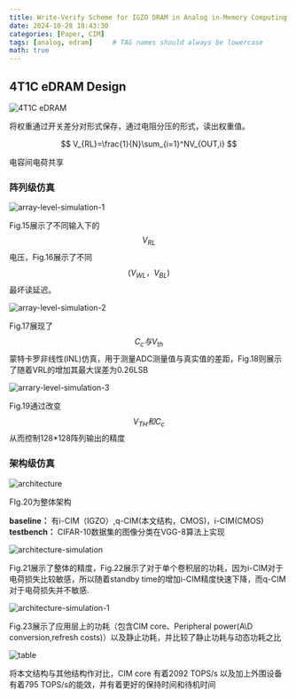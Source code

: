```yaml
---
title: Write-Verify Scheme for IGZO DRAM in Analog in-Memory Computing 
date: 2024-10-28 18:43:30 
categories: [Paper, CIM]
tags: [analog, edram]     # TAG names should always be lowercase
math: true
--- 
```


## 4T1C eDRAM Design

 
![4T1C eDRAM](../assets/img/paper/Low-Power%20and%20Scalable%20Retention-Enhanced%20IGZO%20%20TFT%20eDRAM-Based%20Charge-Domain%20Computing/图1.png "4T1C eDRAM")

将权重通过开关差分对形式保存，通过电阻分压的形式，读出权重值。 

$$
    V_{RL}=\frac{1}{N}\sum_{i=1}^NV_{OUT,i}
$$

电容间电荷共享

### 阵列级仿真 

![array-level-simulation-1](../assets/img/paper/Low-Power%20and%20Scalable%20Retention-Enhanced%20IGZO%20%20TFT%20eDRAM-Based%20Charge-Domain%20Computing/图2.png)

Fig.15展示了不同输入下的$$V_{RL}$$电压，Fig.16展示了不同$$(V_{WL}，V_{BL})$$最坏读延迟。

![array-level-simulation-2](../assets/img/paper/Low-Power%20and%20Scalable%20Retention-Enhanced%20IGZO%20%20TFT%20eDRAM-Based%20Charge-Domain%20Computing/图3.png)

Fig.17展现了$$C_c与V_{th}$$蒙特卡罗非线性(INL)仿真，用于测量ADC测量值与真实值的差距，Fig.18则展示了随着VRL的增加其最大误差为0.26LSB

![arrary-level-simulation-3](../assets/img/paper/Low-Power%20and%20Scalable%20Retention-Enhanced%20IGZO%20%20TFT%20eDRAM-Based%20Charge-Domain%20Computing/图4.png)

Fig.19通过改变$$V_{TH}和C_{c}$$从而控制128*128阵列输出的精度

### 架构级仿真 

![architecture](../assets/img/paper/Low-Power%20and%20Scalable%20Retention-Enhanced%20IGZO%20%20TFT%20eDRAM-Based%20Charge-Domain%20Computing/图5.png)

FIg.20为整体架构

**baseline：** 有i-CIM（IGZO）,q-CIM(本文结构，CMOS)，i-CIM(CMOS)  
**testbench：** CIFAR-10数据集的图像分类在VGG-8算法上实现

![architecture-simulation](../assets/img/paper/Low-Power%20and%20Scalable%20Retention-Enhanced%20IGZO%20%20TFT%20eDRAM-Based%20Charge-Domain%20Computing/图6.png)

Fig.21展示了整体的精度，Fig.22展示了对于单个卷积层的功耗，因为i-CIM对于电荷损失比较敏感，所以随着standby time的增加i-CIM精度快速下降，而q-CIM对于电荷损失并不敏感.

![architecture-simulation-1](../assets/img/paper/Low-Power%20and%20Scalable%20Retention-Enhanced%20IGZO%20%20TFT%20eDRAM-Based%20Charge-Domain%20Computing/图7.png)

Fig.23展示了应用层上的功耗（包含CIM core、Peripheral power(A\D conversion,refresh costs)）以及静止功耗，并比较了静止功耗与动态功耗之比

![table](../assets/img/paper/Low-Power%20and%20Scalable%20Retention-Enhanced%20IGZO%20%20TFT%20eDRAM-Based%20Charge-Domain%20Computing/图8.png)

将本文结构与其他结构作对比，CIM core 有着2092 TOPS/s 以及加上外围设备有着795 TOPS/s的能效，并有着更好的保持时间和待机时间